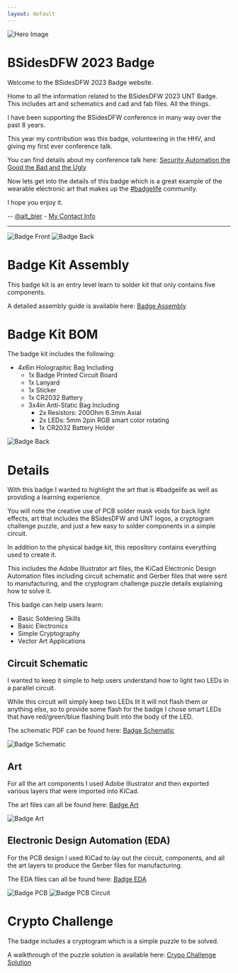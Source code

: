 ```yaml
---
layout: default
---
```


![Hero Image](images/badge_front_lit.gif)

# BSidesDFW 2023 Badge

Welcome to the BSidesDFW 2023 Badge website.

Home to all the information related to the BSidesDFW 2023 UNT Badge.
This includes art and schematics and cad and fab files.  All the things.

I have been supporting the BSidesDFW conference in many way over the past 8 years.

This year my contribution was this badge, volunteering in the HHV, and giving my first ever conference talk.

You can find details about my conference talk here: [Security Automation the Good the Bad and the Ugly](security_automation_gbu.md)

Now lets get into the details of this badge which is a great example of the wearable electronic art that makes up the [#badgelife](https://twitter.com/hashtag/badgelife) community.

I hope you enjoy it.

-- [@alt_bier](https://twitter.com/alt_bier)  - [My Contact Info](https://www.gowen.net/about)

---

![Badge Front](images/badge_front_crop_small.jpg)
![Badge Back](images/badge_back_crop_small.jpg)

# Badge Kit Assembly

This badge kit is an entry level learn to solder kit that only contains five components.

A detailed assembly guide is available here: [Badge Assembly](badge_assembly.md)

# Badge Kit BOM

The badge kit includes the following:

* 4x6in Holographic Bag Including
  * 1x Badge Printed Circuit Board
  * 1x Lanyard
  * 1x Sticker
  * 1x CR2032 Battery
  * 3x4in Anti-Static Bag Including
    * 2x Resistors: 200Ohm 6.3mm Axial 
    * 2x LEDs: 5mm 2pin RGB smart color rotating
    * 1x CR2032 Battery Holder

![Badge Back](images/badge_kit.jpg)

# Details

With this badge I wanted to highlight the art that is #badgelife as well as providing a learning experience.

You will note the creative use of PCB solder mask voids for back light effects, art that includes the BSidesDFW and UNT logos, a cryptogram challenge puzzle, and just a few easy to solder components in a simple circuit.

In addition to the physical badge kit, this repository contains everything used to create it.

This includes the Adobe Illustrator art files, the KiCad Electronic Design Automation files including circuit schematic and Gerber files that were sent to manufacturing, and the cryptogram challenge puzzle details explaining how to solve it.

This badge can help users learn:

* Basic Soldering Skills
* Basic Electronics
* Simple Cryptography
* Vector Art Applications

## Circuit Schematic

I wanted to keep it simple to help users understand how to light two LEDs in a parallel circuit.

While this circuit will simply keep two LEDs lit it will not flash them or anything else, so to provide some flash for the badge I chose smart LEDs that have red/green/blue flashing built into the body of the LED.

The schematic PDF can be found here: [Badge Schematic](https://github.com/gowenrw/BSidesDFW_2023_Badge/blob/main/eda/BSidesDFW_2023_Badge/snapshots/bsidesdfw_2023_badge-rev1-schematic.pdf)

![Badge Schematic](images/bsidesdfw_2023_badge-rev1-schematic-image-sm.jpg)

## Art

For all the art components I used Adobe Illustrator and then exported various layers that were imported into KiCad.

The art files can all be found here: [Badge Art](https://github.com/gowenrw/BSidesDFW_2023_Badge/tree/main/art)

![Badge Art](images/bsidesdfw_2023_badge_art-image-sm.jpg)

## Electronic Design Automation (EDA)

For the PCB design I used KiCad to lay out the circuit, components, and all the art layers to produce the Gerber files for manufacturing.

The EDA files can all be found here: [Badge EDA](https://github.com/gowenrw/BSidesDFW_2023_Badge/tree/main/eda/BSidesDFW_2023_Badge)

![Badge PCB](images/bsidesdfw_2023_badge-rev1-pcb-image-sm.jpg)
![Badge PCB Circuit](images/bsidesdfw_2023_badge-rev1-pcb-circuit-image-sm.jpg)

# Crypto Challenge

The badge includes a cryptogram which is a simple puzzle to be solved.

A walkthrough of the puzzle solution is available here: [Crypo Challenge Solution](crypto_challenge_solution.md)

